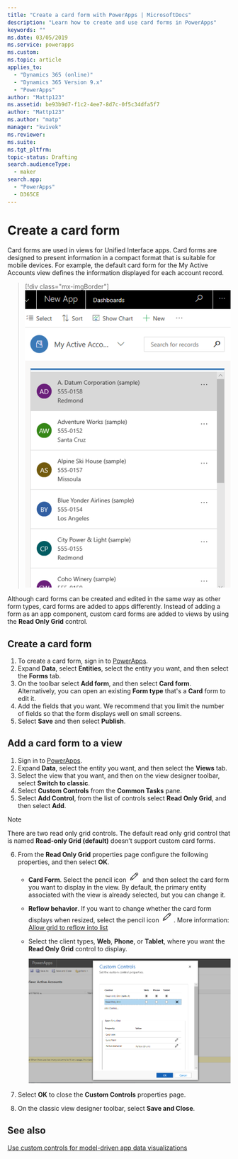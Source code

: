 ```yaml
---
title: "Create a card form with PowerApps | MicrosoftDocs"
description: "Learn how to create and use card forms in PowerApps"
keywords: ""
ms.date: 03/05/2019
ms.service: powerapps
ms.custom: 
ms.topic: article
applies_to: 
  - "Dynamics 365 (online)"
  - "Dynamics 365 Version 9.x"
  - "PowerApps"
author: "Mattp123"
ms.assetid: be93b9d7-f1c2-4ee7-8d7c-0f5c34dfa5f7
author: "Mattp123"
ms.author: "matp"
manager: "kvivek"
ms.reviewer: 
ms.suite: 
ms.tgt_pltfrm: 
topic-status: Drafting
search.audienceType: 
  - maker
search.app: 
  - "PowerApps"
  - D365CE
---
```

# Create a card form
Card forms are used in views for Unified Interface apps. Card forms are designed to present information in a compact format that is suitable for mobile devices. For example, the default card form for the My Active Accounts view defines the information displayed for each account record. 

> [!div class="mx-imgBorder"] 
> ![](media/account-cardform-for-myactiveaccounts-view.png "Account card form for my active accounts view")

Although card forms can be created and edited in the same way as other form types, card forms are added to apps differently. Instead of adding a form as an app component, custom card forms are added to views by using the **Read Only Grid** control. 

## Create a card form
1. To create a card form, sign in to [PowerApps](https://web.powerapps.com/?utm_source=padocs&utm_medium=linkinadoc&utm_campaign=referralsfromdoc). 
2. Expand **Data**, select **Entities**, select the entity you want, and then select the **Forms** tab.
3. On the toolbar select **Add form**, and then select **Card form**. Alternatively, you can open an existing **Form type** that's a **Card** form to edit it.
4. Add the fields that you want. We recommend that you limit the number of fields so that the form displays well on small screens. 
5. Select **Save** and then select **Publish**. 

## Add a card form to a view 
1. Sign in to [PowerApps](https://web.powerapps.com/?utm_source=padocs&utm_medium=linkinadoc&utm_campaign=referralsfromdoc).
2. Expand **Data**, select the entity you want, and then select the **Views** tab.
3. Select the view that you want, and then on the view designer toolbar, select **Switch to classic**.
4. Select **Custom Controls** from the **Common Tasks** pane.
5. Select **Add Control**, from the list of controls select **Read Only Grid**, and then select **Add**.

  > [!NOTE]
  > There are two read only grid controls. The default read only grid control that is named **Read-only Grid (default)** doesn’t support custom card forms. 

6. From the **Read Only Grid** properties page configure the following properties, and then select **OK**. 
   - **Card Form**. Select the pencil icon ![Edit control properties](media/ccf-pencil-icon.png) and then select the card form you want to display in the view. By default, the primary entity associated with the view is already selected, but you can change it. 
   - **Reflow behavior**. If you want to change whether the card form displays when resized, select the pencil icon ![Edit control properties](media/ccf-pencil-icon.png). More information: [Allow grid to reflow into list](specify-properties-for-unified-interface-apps.md#allow-grid-to-reflow-into-list)  
   - Select the client types, **Web**, **Phone**, or **Tablet**, where you want the **Read Only Grid** control to display.

     ![Read Only Grid for card form](media/read-only-grid-for-cardform.png)

7. Select **OK** to close the **Custom Controls** properties page. 
8. On the classic view designer toolbar, select **Save and Close**. 

## See also
[Use custom controls for model-driven app data visualizations](use-custom-controls-data-visualizations.md)



